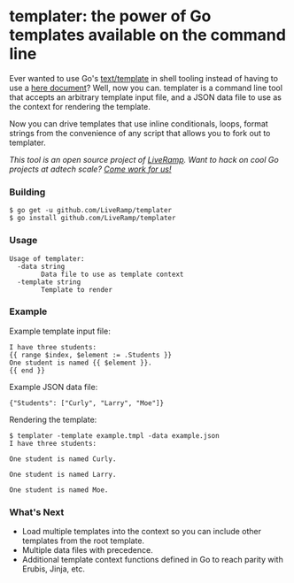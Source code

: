 # templater: the power of Go templates available on the command line

Ever wanted to use Go's [text/template](https://golang.org/pkg/text/template/)
in shell tooling instead of having to use a
[here document](http://www.tldp.org/LDP/abs/html/here-docs.html)?
Well, now you can. templater is a command line tool that accepts an arbitrary
template input file, and a JSON data file to use as the context for rendering
the template.

Now you can drive templates that use inline conditionals, loops, format strings
from the convenience of any script that allows you to fork out to templater.

*This tool is an open source project of [LiveRamp](https://liveramp.com).
Want to hack on cool Go projects at adtech scale?
[Come work for us!](https://liveramp.com/careers/engineers/)*

### Building

```
$ go get -u github.com/LiveRamp/templater
$ go install github.com/LiveRamp/templater
```

### Usage
```
Usage of templater:
  -data string
        Data file to use as template context
  -template string
        Template to render
```

### Example

Example template input file:

```
I have three students:
{{ range $index, $element := .Students }}
One student is named {{ $element }}.
{{ end }}
```

Example JSON data file:

```
{"Students": ["Curly", "Larry", "Moe"]}
```

Rendering the template:

```
$ templater -template example.tmpl -data example.json
I have three students:

One student is named Curly.

One student is named Larry.

One student is named Moe.
```

### What's Next

* Load multiple templates into the context so you can include other templates
  from the root template.
* Multiple data files with precedence.
* Additional template context functions defined in Go to reach parity with
  Erubis, Jinja, etc.
